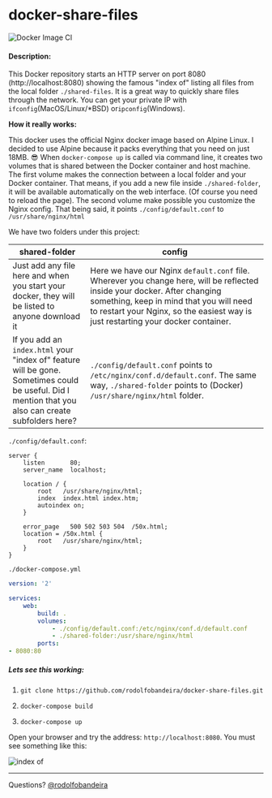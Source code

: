 # docker-share-files

![Docker Image CI](https://github.com/rodolfobandeira/docker-share-files/workflows/Docker%20Image%20CI/badge.svg)

#### Description:

This Docker repository starts an HTTP server on port 8080 (http://localhost:8080) showing the famous "index of" listing all files from the local folder `./shared-files`. It is a great way to quickly share files through the network. You can get your private IP with `ifconfig`(MacOS/Linux/*BSD) or`ipconfig`(Windows).

**How it really works:**

This docker uses the official Nginx docker image based on Alpine Linux. I decided to use Alpine because it packs everything that you need on just 18MB. :sunglasses:
When `docker-compose up` is called via command line, it creates two volumes that is shared between the Docker container and host machine. 
The first volume makes the connection between a local folder and your Docker container. That means, if you add a new file inside `./shared-folder`, it will be available automatically on the web interface. (Of course you need to reload the page).
The second volume make possible you customize the Nginx config. That being said, it points `./config/default.conf` to `/usr/share/nginx/html` 

We have two folders under this project:

shared-folder | config
------------ | -------------
Just add any file here and when you start your docker, they will be listed to anyone download it | Here we have our Nginx `default.conf` file. Wherever you change here, will be reflected inside your docker. After changing something, keep in mind that you will need to restart your Nginx, so the easiest way is just restarting your docker container.
If you add an `index.html` your "index of" feature will be gone. Sometimes could be useful. Did I mention that you also can create subfolders here? | `./config/default.conf` points to `/etc/nginx/conf.d/default.conf`. The same way, `./shared-folder` points to (Docker) `/usr/share/nginx/html` folder.

`./config/default.conf`:

```nginx
server {
    listen       80;
    server_name  localhost;

    location / {
        root   /usr/share/nginx/html;
        index  index.html index.htm;
        autoindex on;
    }

    error_page   500 502 503 504  /50x.html;
    location = /50x.html {
        root   /usr/share/nginx/html;
    }
}
```

`./docker-compose.yml`

```yaml
version: '2'

services:
    web:
        build: .
        volumes:
            - ./config/default.conf:/etc/nginx/conf.d/default.conf
            - ./shared-folder:/usr/share/nginx/html
        ports:
- 8080:80
```

##### Lets see this working:

1) `git clone https://github.com/rodolfobandeira/docker-share-files.git`

2) `docker-compose build`

3) `docker-compose up`

Open your browser and try the address: `http://localhost:8080`. You must see something like this:

![index of](config/img.png)

---

Questions? [@rodolfobandeira](https://twitter.com/rodolfobandeira)
